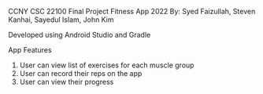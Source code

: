 CCNY CSC 22100 Final Project
Fitness App
2022
By: Syed Faizullah, Steven Kanhai, Sayedul Islam, John Kim

Developed using Android Studio and Gradle

App Features
1) User can view list of exercises for each muscle group
2) User can record their reps on the app
3) User can view their progress

